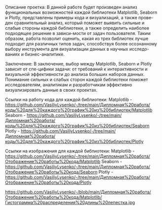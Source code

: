 Описание проетка:
В данной работе будет произведен анализ функциональных возможностей каждой библиотеки Matplotlib, Seaborn и Plotly, представлены примеры кода и визуализаций, а также прове-ден сравнительный анализ, который поможет выявить сильные и слабые стороны каждой библиотеки, а также определить наиболее подходящее решение в зависи-мости от задач пользователя. Таким образом, работа позволит оценить, какая из трех библиотек лучше подходит для различных типов задач, способствуя более осознанному выбору инструмента для визуализации данных в научных исследо-ваниях и бизнес-аналитике.

Заключение:
В заключение, выбор между Matplotlib, Seaborn и Plotly зависит от спе-цифики задачи: от требований к интерактивности и визуальной эффективности до анализа больших наборов данных. Понимание сильных и слабых сторон каждой библиотеки поможет исследователям, аналитикам и разработчикам эффективно визуализировать данные в своих проектах.

Ссылки на работу кода для каждой библиотеки:
  Matplotlib - https://github.com/VasiliyLysenko/-/tree/main/Дипломная%20работа/коды%20для%20каждого%20график%20из%20библиотек/Matplotlib
  Seaborn - https://github.com/VasiliyLysenko/-/tree/main/Дипломная%20работа/коды%20для%20каждого%20график%20из%20библиотек/Seaborn
  Plotly - https://github.com/VasiliyLysenko/-/tree/main/Дипломная%20работа/коды%20для%20каждого%20график%20из%20библиотек/Plotly
  
Ссылки на изображения для каждой библиотеки:
  Matplotlib - https://github.com/VasiliyLysenko/-/tree/main/Дипломная%20работа/Отображение%20работы%20кода/Matplotlib
  Seaborn - https://github.com/VasiliyLysenko/-/tree/main/Дипломная%20работа/Отображение%20работы%20кода/Seaborn
  Plotly - https://github.com/VasiliyLysenko/-/tree/main/Дипломная%20работа/Отображение%20работы%20кода/Plotly

  https://github.com/VasiliyLysenko/-/blob/main/Дипломная%20работа/Отображение%20работы%20кода/Matplotlib/Гистограмма%20распределения%20длины%20лепестка.jpg
